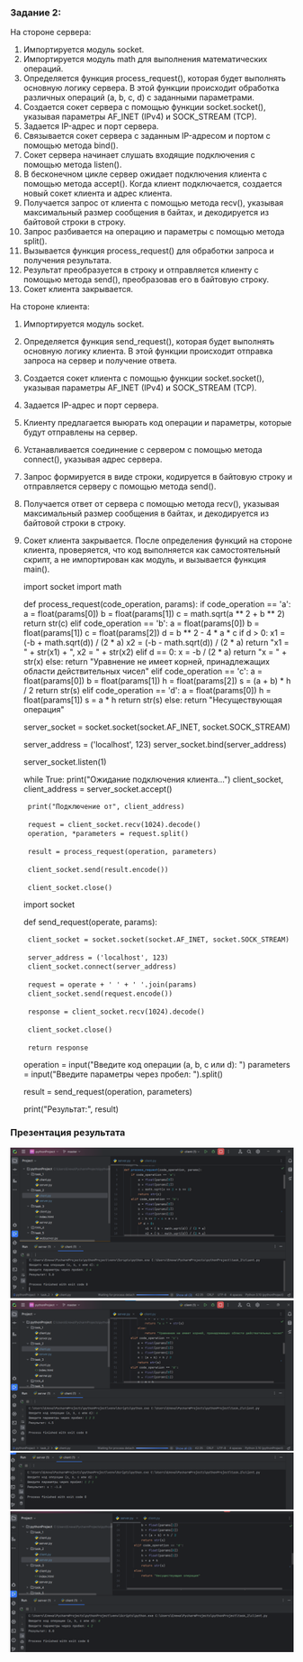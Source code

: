 ### Задание 2:

На стороне сервера:
1. Импортируется модуль socket.
2. Импортируется модуль math для выполнения математических операций.
3. Определяется функция process_request(), которая будет выполнять основную логику сервера. В этой функции происходит обработка различных операций (a, b, c, d) с заданными параметрами.
4. Создается сокет сервера с помощью функции socket.socket(), указывая параметры AF_INET (IPv4) и SOCK_STREAM (TCP).
5. Задается IP-адрес и порт сервера.
6. Связывается сокет сервера с заданным IP-адресом и портом с помощью метода bind().
7. Сокет сервера начинает слушать входящие подключения с помощью метода listen().
8. В бесконечном цикле сервер ожидает подключения клиента с помощью метода accept(). Когда клиент подключается, создается новый сокет клиента и адрес клиента.
9. Получается запрос от клиента с помощью метода recv(), указывая максимальный размер сообщения в байтах, и декодируется из байтовой строки в строку.
10. Запрос разбивается на операцию и параметры с помощью метода split().
11. Вызывается функция process_request() для обработки запроса и получения результата.
12. Результат преобразуется в строку и отправляется клиенту с помощью метода send(), преобразовав его в байтовую строку.
13. Сокет клиента закрывается.


На стороне клиента:
1. Импортируется модуль socket.
2. Определяется функция send_request(), которая будет выполнять основную логику клиента. В этой функции происходит отправка запроса на сервер и получение ответа.
3. Создается сокет клиента с помощью функции socket.socket(), указывая параметры AF_INET (IPv4) и SOCK_STREAM (TCP).
4. Задается IP-адрес и порт сервера.
5. Клиенту предлагается выюрать код операции и параметры, которые будут отправлены на сервер.
6. Устанавливается соединение с сервером с помощью метода connect(), указывая адрес сервера.
7. Запрос формируется в виде строки, кодируется в байтовую строку и отправляется серверу с помощью метода send().
8. Получается ответ от сервера с помощью метода recv(), указывая максимальный размер сообщения в байтах, и декодируется из байтовой строки в строку.
9. Сокет клиента закрывается. После определения функций на стороне клиента, проверяется, что код выполняется как самостоятельный скрипт, а не импортирован как модуль, и вызывается функция main().

    import socket
    import math
    
    
    def process_request(code_operation, params):
        if code_operation == 'a':
            a = float(params[0])
            b = float(params[1])
            c = math.sqrt(a ** 2 + b ** 2)
            return str(c)
        elif code_operation == 'b':
            a = float(params[0])
            b = float(params[1])
            c = float(params[2])
            d = b ** 2 - 4 * a * c
            if d > 0:
                x1 = (-b + math.sqrt(d)) / (2 * a)
                x2 = (-b - math.sqrt(d)) / (2 * a)
                return "x1 = " + str(x1) + ", x2 = " + str(x2)
            elif d == 0:
                x = -b / (2 * a)
                return "x = " + str(x)
            else:
                return "Уравнение не имеет корней, принадлежащих области действительных чисел"
        elif code_operation == 'c':
            a = float(params[0])
            b = float(params[1])
            h = float(params[2])
            s = (a + b) * h / 2
            return str(s)
        elif code_operation == 'd':
            a = float(params[0])
            h = float(params[1])
            s = a * h
            return str(s)
        else:
            return "Несуществующая операция"
    
    
    server_socket = socket.socket(socket.AF_INET, socket.SOCK_STREAM)
    
    server_address = ('localhost', 123)
    server_socket.bind(server_address)
    
    server_socket.listen(1)
    
    while True:
        print("Ожидание подключения клиента...")
        client_socket, client_address = server_socket.accept()
    
        print("Подключение от", client_address)
    
        request = client_socket.recv(1024).decode()
        operation, *parameters = request.split()
    
        result = process_request(operation, parameters)
    
        client_socket.send(result.encode())
    
        client_socket.close()
    
    import socket
    
    
    def send_request(operate, params):
    
        client_socket = socket.socket(socket.AF_INET, socket.SOCK_STREAM)
    
        server_address = ('localhost', 123)
        client_socket.connect(server_address)
    
        request = operate + ' ' + ' '.join(params)
        client_socket.send(request.encode())
    
        response = client_socket.recv(1024).decode()
    
        client_socket.close()
    
        return response
    
    
    operation = input("Введите код операции (a, b, c или d): ")
    parameters = input("Введите параметры через пробел: ").split()
    
    result = send_request(operation, parameters)
    
    print("Результат:", result)
    
### Презентация результата
![Пример](img/a_task_2.png)
![Пример](img/b_task_2.png)
![Пример](img/c_task_2.png)
![Пример](img/d_task_2.png)